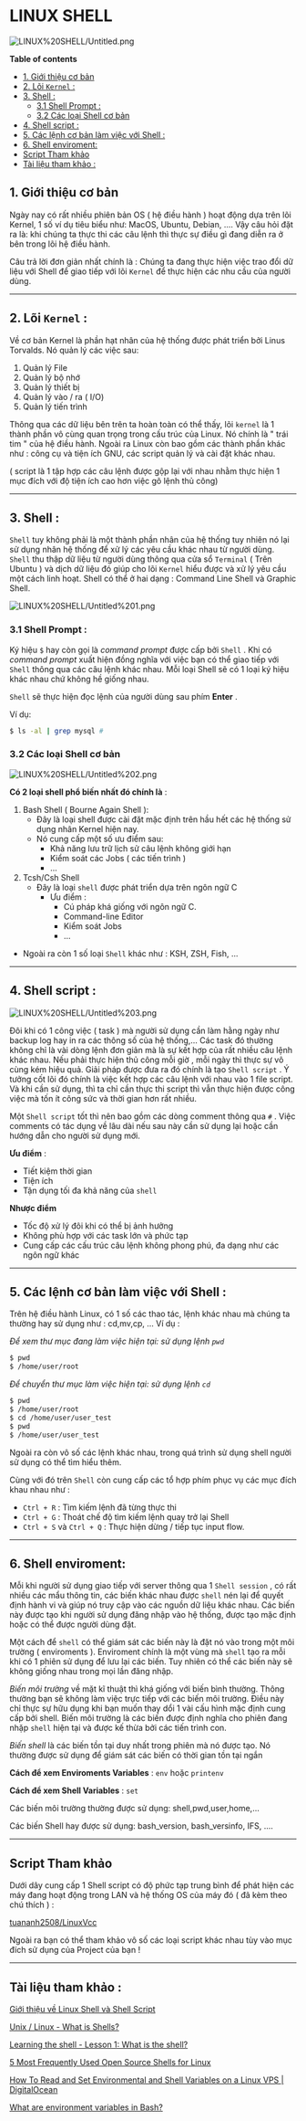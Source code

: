 # LINUX SHELL

![LINUX%20SHELL/Untitled.png](LINUX%20SHELL/Untitled.png)

**Table of contents**
  - [1. Giới thiệu cơ bản](#1-giới-thiệu-cơ-bản)
  - [2. Lõi `Kernel` :](#2-lõi-kernel-)
  - [3. Shell :](#3-shell-)
    - [3.1 Shell Prompt :](#31-shell-prompt-)
    - [3.2 Các loại Shell cơ bản](#32-các-loại-shell-cơ-bản)
  - [4. Shell script :](#4-shell-script-)
  - [5. Các lệnh cơ bản làm việc với Shell :](#5-các-lệnh-cơ-bản-làm-việc-với-shell-)
  - [6. Shell enviroment:](#6-shell-enviroment)
  - [Script Tham khảo](#script-tham-khảo)
  - [Tài liệu tham khảo :](#tài-liệu-tham-khảo-)

## 1. Giới thiệu cơ bản

Ngày nay có rất nhiều phiên bản OS ( hệ điều hành ) hoạt động dựa trên lõi Kernel, 1 số ví dụ tiêu biểu như: MacOS, Ubuntu, Debian, .... Vậy câu hỏi đặt ra là: khi chúng ta thực thi các câu lệnh thì thực sự điều gì đang diễn ra ở bên trong lõi hệ điều hành.

Câu trả lời đơn giản nhất chính là : Chúng ta đang thực hiện việc trao đổi dữ liệu với Shell để giao tiếp với lõi `Kernel` để thực hiện các nhu cầu của người dùng.

---

## 2. Lõi `Kernel` :

Về cơ bản Kernel là phần hạt nhân của hệ thống được phát triển bởi Linus Torvalds. Nó quản lý các việc sau:

1. Quản lý File
2. Quản lý bộ nhớ
3. Quản lý thiết bị
4. Quản lý vào / ra ( I/O)
5. Quản lý tiến trình

Thông qua các dữ liệu bên trên ta hoàn toàn có thể thấy, lõi `kernel` là 1 thành phần vô cùng quan trọng trong cấu trúc của Linux. Nó chính là " trái tim " của hệ điều hành. Ngoài ra Linux còn bao gồm các thành phần khác như : công cụ và tiện ích GNU, các script quản lý và cài đặt khác nhau.

( script là 1 tập hợp các câu lệnh được gộp lại với nhau nhằm thực hiện 1 mục đích với độ tiện ích cao hơn việc gõ lệnh thủ công)

---

## 3. Shell :

`Shell` tuy không phải là một thành phần nhân của hệ thống tuy nhiên nó lại sử dụng nhân hệ thống để xử lý các yêu cầu khác nhau từ người dùng. `Shell` thu thập dữ liệu từ người dùng thông qua cửa sổ `Terminal` ( Trên Ubuntu ) và dịch dữ liệu đó giúp cho lõi `Kernel` hiểu được và xử lý yêu cầu một cách linh hoạt.  Shell có thể ở hai dạng : Command Line Shell và Graphic Shell.

![LINUX%20SHELL/Untitled%201.png](LINUX%20SHELL/Untitled%201.png)

### 3.1 Shell Prompt :

Ký hiệu `$` hay còn gọi là *command prompt* được cấp bởi `Shell` . Khi có *command prompt* xuất hiện đồng nghĩa với việc bạn có thể giao tiếp với `Shell` thông qua các câu lệnh khác nhau. Mỗi loại Shell sẽ có 1 loại ký hiệu khác nhau chứ không hề giống nhau.

`Shell` sẽ thực hiện đọc lệnh của người dùng sau phím **Enter** .

Ví dụ:

```bash
$ ls -al | grep mysql # 
```

### 3.2 Các loại Shell cơ bản

![LINUX%20SHELL/Untitled%202.png](LINUX%20SHELL/Untitled%202.png)

**Có 2 loại shell phổ biến nhất đó chính là** :

1. Bash Shell ( Bourne Again Shell ):
    - Đây là loại shell được cài đặt mặc định trên hầu hết các hệ thống sử dụng nhân Kernel hiện nay.
    - Nó cung cấp một số ưu điểm sau:
        - Khả năng lưu trữ lịch sử câu lệnh không giới hạn
        - Kiểm soát các Jobs ( các tiến trình )
        - ...
2. Tcsh/Csh Shell 
    - Đây là loại `shell` được phát triển dựa trên ngôn ngữ C
        - Ưu điểm :
            - Cú pháp khá giống với ngôn ngữ C.
            - Command-line Editor
            - Kiểm soát Jobs
            - ...
- Ngoài ra còn 1 số loại `Shell` khác như : KSH, ZSH, Fish, ...

---

## 4. Shell script :

![LINUX%20SHELL/Untitled%203.png](LINUX%20SHELL/Untitled%203.png)

Đôi khi có 1 công việc ( task ) mà người sử dụng cần làm hằng ngày như backup log hay in ra các thông số của hệ thống,... Các task đó thường không chỉ là vài dòng lệnh đơn giản mà là sự kết hợp của rất nhiều câu lệnh khác nhau. Nếu phải thực hiện thủ công mỗi giờ , mỗi ngày thì thực sự vô cùng kém hiệu quả. Giải pháp được đưa ra đó chính là tạo `Shell script` . Ý tưởng cốt lõi đó chính là việc kết hợp các câu lệnh với nhau vào 1 file script. Và khi cần sử dụng, thì ta chỉ cần thực thi script thì vẫn thực hiện được công việc mà tốn ít công sức và thời gian hơn rất nhiều.

Một `Shell script` tốt thì nên bao gồm các dòng comment thông qua `#` . Việc comments có tác dụng về lâu dài nếu sau này cần sử dụng lại hoặc cần hướng dẫn cho người sử dụng mới. 

**Ưu điểm** :

- Tiết kiệm thời gian
- Tiện ích
- Tận dụng tối đa khả năng của `shell`

**Nhược điểm**

- Tốc độ xử lý đôi khi có thể bị ảnh hưởng
- Không phù hợp với các task lớn và phức tạp
- Cung cấp các cấu trúc câu lệnh không phong phú, đa dạng như các ngôn ngữ khác

---

## 5. Các lệnh cơ bản làm việc với Shell :

Trên hệ điều hành Linux, có 1 số các thao tác, lệnh khác nhau mà chúng ta thường hay sử dụng như : cd,mv,cp, ... Ví dụ :

*Để xem thư mục đang làm việc hiện tại: sử dụng lệnh `pwd`*

```bash
$ pwd
$ /home/user/root
```

*Để chuyển thư mục làm việc hiện tại: sử dụng lệnh `cd`* 

```bash
$ pwd
$ /home/user/root
$ cd /home/user/user_test
$ pwd 
$ /home/user/user_test
```

Ngoài ra còn vô số các lệnh khác nhau, trong quá trình sử dụng shell người sử dụng có thể tìm hiểu thêm.

Cùng với đó trên `Shell` còn cung cấp các tổ hợp phím phục vụ các mục đích khau nhau như :

- `Ctrl + R` : Tìm kiếm lệnh đã từng thực thi
- `Ctrl + G` : Thoát chế độ tìm kiếm lệnh quay trở lại Shell
- `Ctrl + S` và `Ctrl + Q` : Thực hiện dừng / tiếp tục input flow.

---

## 6. Shell enviroment:

Mỗi khi người sử dụng giao tiếp với server thông qua 1 `Shell session` , có rất nhiều các mẩu thông tin, các biến khác nhau được `shell` nén lại để quyết định hành vi và giúp nó truy cập vào các nguồn dữ liệu khác nhau. Các biến này được tạo khi người sử dụng đăng nhập vào hệ thống, được tạo mặc định hoặc có thể được người dùng đặt.

Một cách để `shell` có thể giám sát các biến này là đặt nó vào trong một môi trường ( enviroments ). Enviroment chính là một vùng mà `shell` tạo ra mỗi khi có 1 phiên sử dụng để lưu lại các biến. Tuy nhiên có thể các biến này sẽ không giống nhau trong mọi lần đăng nhập.

*Biến môi trường* về mặt kĩ thuật thì khá giống với biến bình thường. Thông thường bạn sẽ không làm việc trực tiếp với các biến môi trường. Điều này chỉ thực sự hữu dụng khi bạn muốn thay dổi 1 vài cấu hình mặc định cung cấp bởi shell. Biến môi trường là các biến được định nghĩa cho phiên đang nhặp `shell` hiện tại và được kế thừa bởi các tiến trình con.

*Biến shell* là các biến tồn tại duy nhất trong phiên mà nó được tạo. Nó thường được sử dụng để giám sát các biến có thời gian tồn tại ngắn

**Cách để xem Enviroments Variables** : `env` hoặc `printenv` 

**Cách để xem Shell Variables** : `set`

Các biến môi trường thường được sử dụng: shell,pwd,user,home,...

Các biến Shell hay được sử dụng: bash_version, bash_versinfo, IFS, ....

---

## Script Tham khảo

Dưới dây cung cấp 1 Shell script có độ phức tạp trung bình để phát hiện các máy đang hoạt động trong LAN và hệ thống OS của máy đó ( đã kèm theo chú thích ) :

[tuananh2508/LinuxVcc](https://github.com/tuananh2508/LinuxVcc/tree/master/Linux/Bash_Script)

Ngoài ra bạn có thể tham khảo vô số các loại script khác nhau tùy vào mục đích sử dụng của Project của bạn !

---

## Tài liệu tham khảo :

[Giới thiệu về Linux Shell và Shell Script](https://viblo.asia/p/gioi-thieu-ve-linux-shell-va-shell-script-aWj53LweK6m)

[Unix / Linux - What is Shells?](https://www.tutorialspoint.com/unix/unix-what-is-shell.htm)

[Learning the shell - Lesson 1: What is the shell?](http://linuxcommand.org/lc3_lts0010.php)

[5 Most Frequently Used Open Source Shells for Linux](https://www.tecmint.com/different-types-of-linux-shells/)

[How To Read and Set Environmental and Shell Variables on a Linux VPS | DigitalOcean](https://www.digitalocean.com/community/tutorials/how-to-read-and-set-environmental-and-shell-variables-on-a-linux-vps#how-the-environment-and-environmental-variables-work)

[What are environment variables in Bash?](https://opensource.com/article/19/8/what-are-environment-variables)
